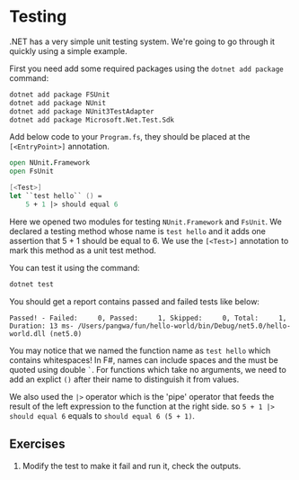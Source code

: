 # Testing
.NET has a very simple unit testing system. We're going to go through it quickly using a simple example.

First you need add some required packages using the `dotnet add package` command:
```bash
dotnet add package FSUnit
dotnet add package NUnit
dotnet add package NUnit3TestAdapter
dotnet add package Microsoft.Net.Test.Sdk
```

Add below code to your `Program.fs`, they should be placed at the `[<EntryPoint>]` annotation.

```fsharp
open NUnit.Framework
open FsUnit

[<Test>]
let ``test hello`` () =
    5 + 1 |> should equal 6
```

Here we opened two modules for testing `NUnit.Framework` and `FsUnit`. We declared a testing method whose name is `test hello` and it adds one assertion that 5 + 1 should be equal to 6. We use the `[<Test>]` annotation to mark this method as a unit test method.

You can test it using the command:
```bash
dotnet test
```

You should get a report contains passed and failed tests like below:
```
Passed! - Failed:     0, Passed:     1, Skipped:     0, Total:     1, Duration: 13 ms- /Users/pangwa/fun/hello-world/bin/Debug/net5.0/hello-world.dll (net5.0)
```

You may notice that we named the function name as `test hello` which contains whitespaces! In F#, names can include spaces and the must be quoted using double `` ` ``. For functions which take no arguments, we need to add an explict `()` after their name to distinguish it from values.

We also used the `|>` operator which is the 'pipe' operator that feeds the result of the left expression to the function at the right side. so `5 + 1 |> should equal 6` equals to `should equal 6 (5 + 1)`.

## Exercises
1. Modify the test to make it fail and run it, check the outputs.
